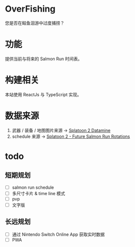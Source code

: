 # OverFishing

您是否在鲑鱼洄游中过度捕捞？

# 功能

提供当前与将来的 Salmon Run 时间表。

# 构建相关

本站使用 ReactJs 与 TypeScript 实现。

# 数据来源

1. 武器 / 装备 / 地图图片来源 -> [Splatoon 2 Datamine](https://leanny.github.io/splat2/en_files.html)
2. schedule 来源 -> [Splatoon 2 - Future Salmon Run Rotations](https://content.oatmealdome.me/bcat/salmon_run)

# todo

## 短期规划

- [ ] salmon run schedule
- [ ] 多尺寸卡片 & time line 模式
- [ ] pvp
- [ ] 文字版

## 长远规划

- [ ] 通过 Nintendo Switch Online App 获取实时数据
- [ ] PWA
